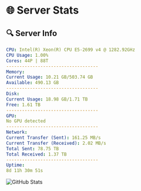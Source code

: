 # 🌐 Server Stats
## 🔍 Server Info
```yaml
CPU: Intel(R) Xeon(R) CPU E5-2699 v4 @ 1282.92GHz
CPU Usage: 1.00%
Cores: 44P | 88T
-----------------------------------
Memory:
Current Usage: 10.21 GB/503.74 GB
Available: 490.13 GB
-----------------------------------
Disk:
Current Usage: 18.98 GB/1.71 TB
Free: 1.61 TB
-----------------------------------
GPU:
No GPU detected
-----------------------------------
Network:
Current Transfer (Sent): 161.25 MB/s
Current Transfer (Received): 2.02 MB/s
Total Sent: 78.75 TB
Total Received: 1.37 TB
-----------------------------------
Uptime:
8d 11h 30m 51s
```
![GitHub Stats](https://img.shields.io/badge/Updated-2025-02-16_10:14:09-blue)